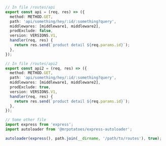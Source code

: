 <!--

"express-autoload-router": "^1.0.5",
"expressjs.routes.autoload": "^0.2.0"

https://developpaper.com/typescript-es6-promise-recursively-traverses-files-in-folders/

-->

```ts
// In file /routes/api
export const api = (req, res) => ({
  method: METHOD.GET,
  path: 'api/something/hey/:id/:something?query',
  middlewares: [middleware1, middleware2],
  prodExclude: false,
  version: VERSIONS.V1,
  handler(req, res) {
    return res.send(`product detail ${req.params.id}`);
  },
});

// In file /routes/api2
export const api2 = (req, res) => ({
  method: METHOD.GET,
  path: 'api/something/hey/:id/:something?query',
  middlewares: [middleware1, middleware2],
  prodExclude: true,
  version: VERSIONS.V1,
  handler(req, res) {
    return res.send(`product detail ${req.params.id}`);
  },
});

// Some other file
import express from 'express';
import autoloader from '@mrpotatoes/express-autoloader';

autoloader(express(), path.join(__dirname, '/path/to/routes'), true);
```
